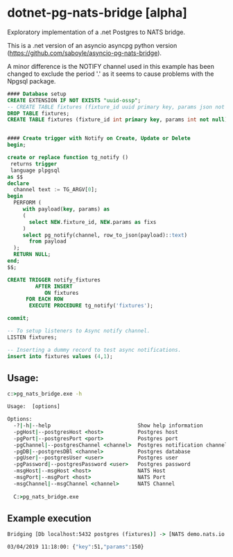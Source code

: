 ﻿# dotnet-pg-nats-bridge [alpha]

Exploratory implementation of a .net Postgres to NATS bridge.

This is a .net version of an asyncio asyncpg python version (https://github.com/saboyle/asyncio-pg-nats-bridge).

A minor difference is the NOTIFY channel used in this example has been changed to exclude the period '.' as it seems to cause problems with the Npgsql package. 

``` sql
#### Database setup
CREATE EXTENSION IF NOT EXISTS "uuid-ossp";
-- CREATE TABLE fixtures (fixture_id uuid primary key, params json not null);
DROP TABLE fixtures;
CREATE TABLE fixtures (fixture_id int primary key, params int not null);


#### Create trigger with Notify on Create, Update or Delete
begin;

create or replace function tg_notify ()
 returns trigger
 language plpgsql
as $$
declare
  channel text := TG_ARGV[0];
begin
  PERFORM (
     with payload(key, params) as
     (
       select NEW.fixture_id, NEW.params as fixs
     )
     select pg_notify(channel, row_to_json(payload)::text)
       from payload
  );
  RETURN NULL;
end;
$$;

CREATE TRIGGER notify_fixtures
         AFTER INSERT
            ON fixtures
      FOR EACH ROW
       EXECUTE PROCEDURE tg_notify('fixtures');

commit;

-- To setup listeners to Async notify channel.
LISTEN fixtures;

-- Inserting a dummy record to test async notifications.
insert into fixtures values (4,1);
```

## Usage:
``` cmd
c:>pg_nats_bridge.exe -h

Usage:  [options]

Options:
  -?|-h|--help                            Show help information
  -pgHost|--postgresHost <host>           Postgres host
  -pgPort|--postgresPort <port>           Postgres port
  -pgChannel|--postgresChannel <channel>  Postgres notification channel
  -pgDB|--postgresDBl <channel>           Postgres database
  -pgUser|--postgresUser <user>           Postgres user
  -pgPassword|--postgresPassword <user>   Postgres password
  -msgHost|--msgHost <host>               NATS Host
  -msgPort|--msgPort <host>               NATS Port
  -msgChannel|--msgChannel <channel>      NATS Channel
  
  C:>pg_nats_bridge.exe
```
## Example execution
``` cmd
Bridging [Db localhost:5432 postgres (fixtures)] -> [NATS demo.nats.io:4222 (fixtures)]

03/04/2019 11:18:00: {"key":51,"params":150}
  ```
